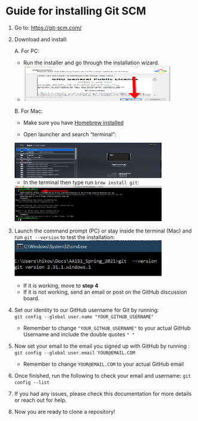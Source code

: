 # Guide for installing Git SCM

1.  Go to: <https://git-scm.com/>

1.  Download and install:

    A.  For PC:
    -  Run the installer and go through the installation wizard. 
    -  <img src="media\gitInstall.png" style="width:4.09743in;height:0.98616in" />

    B.  For Mac:
    - Make sure you have [Homebrew installed](https://brew.sh/)
      
    - Open launcher and search “terminal”:
    <img src="media\gitcsm_mac_terminal.jpg" style="width:4.09743in;height:0.98616in" />

    - In the terminal then type run `brew install git`:
    <img src="media\terminalup.png" style="width:4.09743in;height:0.98616in" />
    


2.  Launch the command prompt (PC) or stay inside the terminal (Mac) and run `git --version` to test the installation: 
    <img src="media\image5.png" style="width:4.09743in;height:0.98616in" />
     - If it is working, move to **step 4**
     - If it is not working, send an email or post on the GitHub discussion board.

<!-- -->

4.  Set our identity to our GitHub username for Git by running:  
    `git config --global user.name "YOUR_GITHUB_USERNAME"`
    - Remember to change `"YOUR_GITHUB_USERNAME"` to your actual GitHub Username and include the double quotes `" "`

5.  Now set your email to the email you signed up with GitHub by running :
`git config --global user.email YOUR@EMAIL.COM`
    - Remember to change `YOUR@EMAIL.COM` to your actual GitHub email

<!-- -->

6.  Once finished, run the following to check your email and username:
`git config --list`

7.  If you had any issues, please check this documentation for more
    details or reach out for help.

8.  Now you are ready to clone a repository!
